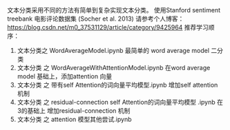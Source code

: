 文本分类采用不同的方法有简单到复杂实现文本分类。
使用Stanford sentiment treebank 电影评论数据集 (Socher et al. 2013)
请参考个人博客： https://blog.csdn.net/m0_37531129/article/category/9425964
推荐学习顺序： 
1. 文本分类之 WordAverageModel.ipynb	
   最简单的 word average model 二分类
2. 文本分类 之 WordAverageWithAttentionModel.ipynb
   在word average model 基础上，添加attention 向量
3. 文本分类 之 带有self Attention的词向量平均模型.ipynb
   增加self attention 机制
4. 文本分类 之 residual-connection self Attention的词向量平均模型 .ipynb
   在3的基础上 增加residual-connection 机制
5. 文本分类 之 attention 模型其他尝试.ipynb
   
